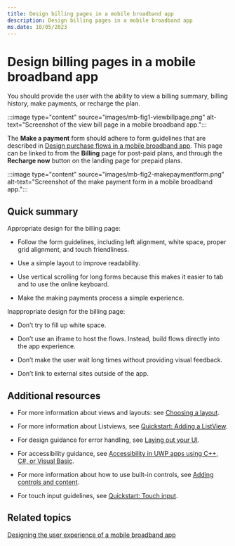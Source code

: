 ```yaml
---
title: Design billing pages in a mobile broadband app
description: Design billing pages in a mobile broadband app
ms.date: 10/05/2023
---
```


# Design billing pages in a mobile broadband app

You should provide the user with the ability to view a billing summary, billing history, make payments, or recharge the plan.

:::image type="content" source="images/mb-fig1-viewbillpage.png" alt-text="Screenshot of the view bill page in a mobile broadband app.":::

The **Make a payment** form should adhere to form guidelines that are described in [Design purchase flows in a mobile broadband app](design-purchase-flows-in-a-mobile-broadband-app.md). This page can be linked to from the **Billing** page for post-paid plans, and through the **Recharge now** button on the landing page for prepaid plans.

:::image type="content" source="images/mb-fig2-makepaymentform.png" alt-text="Screenshot of the make payment form in a mobile broadband app.":::

## <span id="Quick_summary"></span><span id="quick_summary"></span><span id="QUICK_SUMMARY"></span>Quick summary

Appropriate design for the billing page:

- Follow the form guidelines, including left alignment, white space, proper grid alignment, and touch friendliness.

- Use a simple layout to improve readability.

- Use vertical scrolling for long forms because this makes it easier to tab and to use the online keyboard.

- Make the making payments process a simple experience.

Inappropriate design for the billing page:

- Don’t try to fill up white space.

- Don’t use an iframe to host the flows. Instead, build flows directly into the app experience.

- Don’t make the user wait long times without providing visual feedback.

- Don’t link to external sites outside of the app.

## <span id="Additional_resources"></span><span id="additional_resources"></span><span id="ADDITIONAL_RESOURCES"></span>Additional resources

- For more information about views and layouts: see [Choosing a layout](/previous-versions/windows/apps/hh465327(v=win.10)).

- For more information about Listviews, see [Quickstart: Adding a ListView](/previous-versions/windows/apps/hh465496(v=win.10)).

- For design guidance for error handling, see [Laying out your UI](/previous-versions/windows/apps/hh465304(v=win.10)).

- For accessibility guidance, see [Accessibility in UWP apps using C++, C#, or Visual Basic](/previous-versions/windows/apps/hh452680(v=win.10)).

- For more information about how to use built-in controls, see [Adding controls and content](/previous-versions/windows/apps/hh465393(v=win.10)).

- For touch input guidelines, see [Quickstart: Touch input](/previous-versions/windows/apps/hh465387(v=win.10)).

## <span id="related_topics"></span>Related topics

[Designing the user experience of a mobile broadband app](designing-the-user-experience-of-a-mobile-broadband-app.md)
